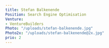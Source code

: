 ```yaml
---
title: Stefan Balkenende
Position: Search Engine Optimisation
Venture:
- VentureBuilders
Photo: "/uploads/stefan-balkenende.jpg"
Photo2x: "/uploads/stefan-balkenende@2x.jpg"
prio: 2
---
```


